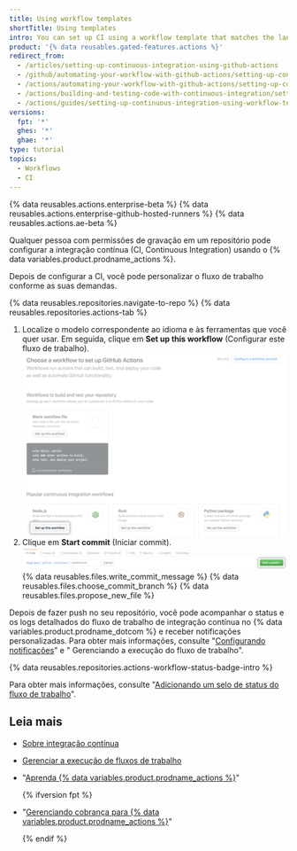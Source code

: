 ```yaml
---
title: Using workflow templates
shortTitle: Using templates
intro: You can set up CI using a workflow template that matches the language and tooling you want to use.
product: '{% data reusables.gated-features.actions %}'
redirect_from:
  - /articles/setting-up-continuous-integration-using-github-actions
  - /github/automating-your-workflow-with-github-actions/setting-up-continuous-integration-using-github-actions
  - /actions/automating-your-workflow-with-github-actions/setting-up-continuous-integration-using-github-actions
  - /actions/building-and-testing-code-with-continuous-integration/setting-up-continuous-integration-using-github-actions
  - /actions/guides/setting-up-continuous-integration-using-workflow-templates
versions:
  fpt: '*'
  ghes: '*'
  ghae: '*'
type: tutorial
topics:
  - Workflows
  - CI
---
```


{% data reusables.actions.enterprise-beta %}
{% data reusables.actions.enterprise-github-hosted-runners %}
{% data reusables.actions.ae-beta %}

Qualquer pessoa com permissões de gravação em um repositório pode configurar a integração contínua (CI, Continuous Integration) usando o {% data variables.product.prodname_actions %}.

Depois de configurar a CI, você pode personalizar o fluxo de trabalho conforme as suas demandas.

{% data reusables.repositories.navigate-to-repo %}
{% data reusables.repositories.actions-tab %}
1. Localize o modelo correspondente ao idioma e às ferramentas que você quer usar. Em seguida, clique em **Set up this workflow** (Configurar este fluxo de trabalho). ![Botão Setup workflow (Configurar fluxo de trabalho)](/assets/images/help/repository/setup-workflow-button.png)
5. Clique em **Start commit** (Iniciar commit). ![Botão Start commit (Iniciar commit)](/assets/images/help/repository/start-commit.png)
{% data reusables.files.write_commit_message %}
{% data reusables.files.choose_commit_branch %}
{% data reusables.files.propose_new_file %}

Depois de fazer push no seu repositório, você pode acompanhar o status e os logs detalhados do fluxo de trabalho de integração contínua no {% data variables.product.prodname_dotcom %} e receber notificações personalizadas. Para obter mais informações, consulte "[Configurando notificações](/github/managing-subscriptions-and-notifications-on-github/configuring-notifications#github-actions-notification-options)" e "
Gerenciando a execução do fluxo de trabalho".</p> 

{% data reusables.repositories.actions-workflow-status-badge-intro %}

Para obter mais informações, consulte "[Adicionando um selo de status do fluxo de trabalho](/actions/managing-workflow-runs/adding-a-workflow-status-badge)".



## Leia mais

- [Sobre integração contínua](/articles/about-continuous-integration)
- [Gerenciar a execução de fluxos de trabalho](/articles/managing-a-workflow-run)
- "[Aprenda {% data variables.product.prodname_actions %}](/actions/learn-github-actions)" 
  
  {% ifversion fpt %}

- "[Gerenciando cobrança para {% data variables.product.prodname_actions %}](/billing/managing-billing-for-github-actions)" 
  
  {% endif %}
